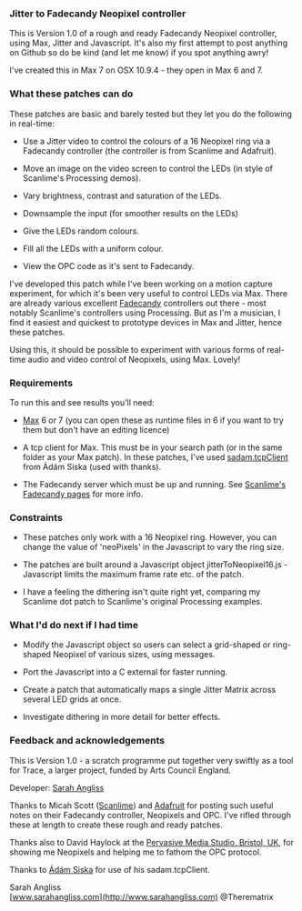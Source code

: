 ### Jitter to Fadecandy Neopixel controller

This is Version 1.0 of a rough and ready Fadecandy Neopixel controller, using Max, Jitter and Javascript. It's also my first attempt to post anything on Github so do be kind (and let me know) if you spot anything awry!

I've created this in Max 7 on OSX 10.9.4 - they open in Max 6 and 7.



### What these patches can do

These patches are basic and barely tested but they let you do the following in real-time:

* Use a Jitter video to control the colours of a 16 Neopixel ring via a Fadecandy controller (the controller is from Scanlime and Adafruit).

* Move an image on the video screen to control the LEDs (in style of Scanlime's Processing demos).

* Vary brightness, contrast and saturation of the LEDs.

* Downsample the input (for smoother results on the LEDs)

* Give the LEDs random colours.

* Fill all the LEDs with a uniform colour.



* View the OPC code as it's sent to Fadecandy.

I've developed this patch while I've been working on a motion capture experiment, for which it's been very useful to control LEDs via Max. There are already various excellent [Fadecandy](http://www.adafruit.com/product/1689) controllers out there - most notably Scanlime's controllers using Processing. But as I'm a musician, I find it easiest and quickest to prototype devices in Max and Jitter, hence these patches.

Using this, it should be possible to experiment with various forms of real-time audio and video control of Neopixels, using Max. Lovely!


### Requirements

To run this and see results you'll need:

* [Max](https://cycling74.com) 6 or 7 (you can open these as runtime files in 6 if you want to try them but don't have an editing licence)

* A tcp client for Max. This must be in your search path (or in the same folder as your Max patch). In these patches, I've used [sadam.tcpClient](http://www.sadam.hu/) from Ádám Siska (used with thanks).

* The Fadecandy server which must be up and running. See [Scanlime's Fadecandy pages](http://scanlime.org/2013/11/fadecandy-easier-tastier-and-more-creative-led-art/)
for more info.

### Constraints

* These patches only work with a 16 Neopixel ring. However, you can change the value of 'neoPixels' in the Javascript to vary the ring size.

* The patches are built around a Javascript object jitterToNeopixel16.js - Javascript limits the maximum frame rate etc. of the patch.

* I have a feeling the dithering isn't quite right yet, comparing my Scanlime dot patch to Scanlime's original Processing examples. 





### What I'd do next if I had time

* Modify the Javascript object so users can select a grid-shaped or ring-shaped Neopixel of various sizes, using messages.

* Port the Javascript into a C external for faster running.

* Create a patch that automatically maps a single Jitter Matrix across several LED grids at once.

* Investigate dithering in more detail for better effects.




### Feedback and acknowledgements

This is Version 1.0 - a scratch programme put together very swiftly as a tool for Trace, a larger project, funded by Arts Council England. 

Developer: [Sarah Angliss](http://www.sarahangliss.com)

Thanks to Micah Scott ([Scanlime](http://scanlime.org/2013/11/fadecandy-easier-tastier-and-more-creative-led-art/)) and [Adafruit](http://www.adafruit.com/product/1689) for posting such useful notes on their Fadecandy controller, Neopixels and OPC. I've rifled through these at length to create these rough and ready patches.

Thanks also to David Haylock at the [Pervasive Media Studio, Bristol, UK](http://www.watershed.co.uk/pmstudio/welcome-pervasive-media-studio), for showing me Neopixels and helping me to fathom the OPC protocol.

Thanks to [Ádám Siska](http://www.sadam.hu/) for use of his sadam.tcpClient.




Sarah Angliss  
[www.sarahangliss.com](http://www.sarahangliss.com)
@Therematrix
 





